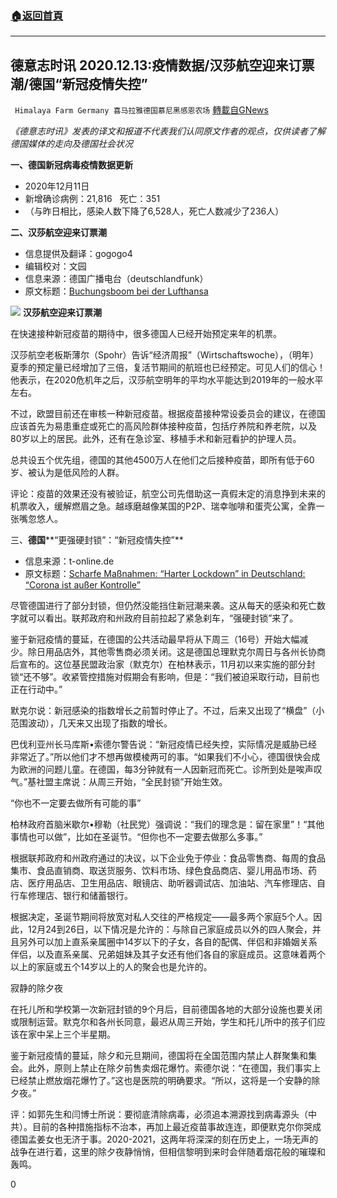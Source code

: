 ###  [:house:返回首頁](https://github.com/ourhimalayas/txt)
---

## 德意志时讯 2020.12.13:疫情数据/汉莎航空迎来订票潮/德国“新冠疫情失控”
` Himalaya Farm Germany 喜马拉雅德国慕尼黑感恩农场` [轉載自GNews](https://gnews.org/zh-hans/646150/)

*《德意志时讯》发表的译文和报道不代表我们认同原文作者的观点，仅供读者了解德国媒体的走向及德国社会状况*

**一、德国新冠病毒疫情数据更新**

- 2020年12月11日
- 新增确诊病例：21,816   死亡：351
- （与昨日相比，感染人数下降了6,528人，死亡人数减少了236人）


**二、汉莎航空迎来订票潮**

- 信息提供及翻译：gogogo4
- 编辑校对：文园
- 信息来源：德国广播电台（deutschlandfunk）
- 原文标题：[Buchungsboom bei der Lufthansa](news_id=1204232)

![]()![](https://gnews-media-offload.s3.amazonaws.com/wp-content/uploads/2020/12/13181357/Bild10.jpg)
**汉莎航空迎来订票潮**

在快速接种新冠疫苗的期待中，很多德国人已经开始预定来年的机票。

汉莎航空老板斯薄尔（Spohr）告诉“经济周报”（Wirtschaftswoche），（明年）夏季的预定量已经增加了三倍，复活节期间的航班也已经预定。可见人们的信心！他表示，在2020危机年之后，汉莎航空明年的平均水平能达到2019年的一般水平左右。

不过，欧盟目前还在审核一种新冠疫苗。根据疫苗接种常设委员会的建议，在德国应该首先为易患重症或死亡的高风险群体接种疫苗，包括疗养院和养老院，以及80岁以上的居民。此外，还有在急诊室、移植手术和新冠看护的护理人员。

总共设五个优先组，德国的其他4500万人在他们之后接种疫苗，即所有低于60岁、被认为是低风险的人群。

评论：疫苗的效果还没有被验证，航空公司先借助这一真假未定的消息挣到未来的机票收入，缓解燃眉之急。越琢磨越像某国的P2P、瑞幸咖啡和蛋壳公寓，全靠一张嘴忽悠人。

三、**德国****“更强硬封锁”：“新冠疫情失控”**

- 信息来源：t-online.de
- 原文标题：[Scharfe Maßnahmen: “Harter Lockdown” in Deutschland: “Corona ist außer Kontrolle”](https://www.t-online.de/nachrichten/deutschland/id_89113596/angela-merkel-verkuendet-harten-lockdown-in-deutschland-ab-mittwoch.html)


尽管德国进行了部分封锁，但仍然没能挡住新冠潮来袭。这从每天的感染和死亡数字就可以看出。联邦政府和州政府目前拉起了紧急刹车，“强硬封锁”来了。

鉴于新冠疫情的蔓延，在德国的公共活动最早将从下周三（16号）开始大幅减少。除日用品店外，其他零售商必须关闭。这是德国总理默克尔周日与各州长协商后宣布的。这位基民盟政治家（默克尔）在柏林表示，11月初以来实施的部分封锁“还不够”。收紧管控措施对假期会有影响，但是：“我们被迫采取行动，目前也正在行动中。”

默克尔说：新冠感染的指数增长之前暂时停止了。不过，后来又出现了“横盘”（小范围波动），几天来又出现了指数的增长。

巴伐利亚州长马库斯•索德尔警告说：“新冠疫情已经失控，实际情况是威胁已经非常近了。”所以他们才不想再做模棱两可的事。“如果我们不小心，德国很快会成为欧洲的问题儿童。在德国，每3分钟就有一人因新冠而死亡。诊所到处是唉声叹气。”基社盟主席说：从周三开始，“全民封锁”开始生效。

“你也不一定要去做所有可能的事”

柏林政府首脑米歇尔•穆勒（社民党）强调说：“我们的理念是：留在家里”！“其他事情也可以做”，比如在圣诞节。“但你也不一定要去做那么多事。”

根据联邦政府和州政府通过的决议，以下企业免于停业：食品零售商、每周的食品集市、食品直销商、取送货服务、饮料市场、绿色食品商店、婴儿用品市场、药店、医疗用品店、卫生用品店、眼镜店、助听器调试店、加油站、汽车修理店、自行车修理店、银行和储蓄银行。

根据决定，圣诞节期间将放宽对私人交往的严格规定——最多两个家庭5个人。因此，12月24到26日，以下情况是允许的：与除自己家庭成员以外的四人聚会，并且另外可以加上直系亲属圈中14岁以下的子女，各自的配偶、伴侣和非婚姻关系伴侣，以及直系亲属、兄弟姐妹及其子女还有他们各自的家庭成员。这意味着两个以上的家庭或五个14岁以上的人的聚会也是允许的。

寂静的除夕夜

在托儿所和学校第一次新冠封锁的9个月后，目前德国各地的大部分设施也要关闭或限制运营。默克尔和各州长同意，最迟从周三开始，学生和托儿所中的孩子们应该在家中呆上三个半星期。

鉴于新冠疫情的蔓延，除夕和元旦期间，德国将在全国范围内禁止人群聚集和集会。此外，原则上禁止在除夕前售卖烟花爆竹。索德尔说：“在德国，我们事实上已经禁止燃放烟花爆竹了。”这也是医院的明确要求。“所以，这将是一个安静的除夕夜。”

评：如郭先生和闫博士所说：要彻底清除病毒，必须追本溯源找到病毒源头（中共）。目前的各种措施指标不治本，再加上最近疫苗事故连连，即便默克尔你哭成德国孟姜女也无济于事。2020-2021，这两年将深深的刻在历史上，一场无声的战争在进行着，这里的除夕夜静悄悄，但相信黎明到来时会伴随着烟花般的璀璨和轰鸣。

0
